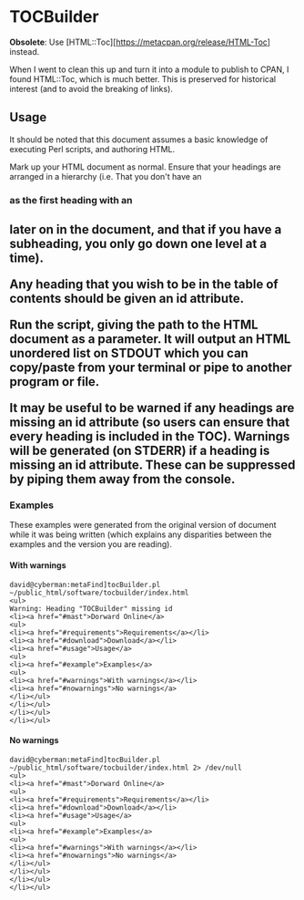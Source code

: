 # TOCBuilder

**Obsolete**: Use [HTML::Toc][https://metacpan.org/release/HTML-Toc] instead.

When I went to clean this up and turn it into a module to publish to CPAN, I found HTML::Toc, which is much better. This is preserved for historical interest (and to avoid the breaking of links).

## Usage

It should be noted that this document assumes a basic knowledge of executing Perl scripts, and authoring HTML.

Mark up your HTML document as normal. Ensure that your headings are arranged in a hierarchy (i.e. That you don't have an <h3> as the first heading with an <h2> later on in the document, and that if you have a subheading, you only go down one level at a time).

Any heading that you wish to be in the table of contents should be given an id attribute.

Run the script, giving the path to the HTML document as a parameter. It will output an HTML unordered list on STDOUT which you can copy/paste from your terminal or pipe to another program or file.

It may be useful to be warned if any headings are missing an id attribute (so users can ensure that every heading is included in the TOC). Warnings will be generated (on STDERR) if a heading is missing an id attribute. These can be suppressed by piping them away from the console.

### Examples

These examples were generated from the original version of document while it was being written (which explains any disparities between the examples and the version you are reading).

#### With warnings

    david@cyberman:metaFind]tocBuilder.pl ~/public_html/software/tocbuilder/index.html
    <ul>
    Warning: Heading "TOCBuilder" missing id
    <li><a href="#mast">Dorward Online</a>
    <ul>
    <li><a href="#requirements">Requirements</a></li>
    <li><a href="#download">Download</a></li>
    <li><a href="#usage">Usage</a>
    <ul>
    <li><a href="#example">Examples</a>
    <ul>
    <li><a href="#warnings">With warnings</a></li>
    <li><a href="#nowarnings">No warnings</a>
    </li></ul>
    </li></ul>
    </li></ul>
    </li></ul>

#### No warnings

    david@cyberman:metaFind]tocBuilder.pl ~/public_html/software/tocbuilder/index.html 2> /dev/null
    <ul>
    <li><a href="#mast">Dorward Online</a>
    <ul>
    <li><a href="#requirements">Requirements</a></li>
    <li><a href="#download">Download</a></li>
    <li><a href="#usage">Usage</a>
    <ul>
    <li><a href="#example">Examples</a>
    <ul>
    <li><a href="#warnings">With warnings</a></li>
    <li><a href="#nowarnings">No warnings</a>
    </li></ul>
    </li></ul>
    </li></ul>
    </li></ul>    